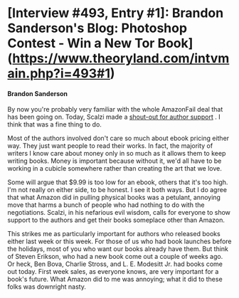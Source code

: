 # [Interview #493, Entry #1]: Brandon Sanderson's Blog: Photoshop Contest - Win a New Tor Book](https://www.theoryland.com/intvmain.php?i=493#1)

#### Brandon Sanderson

By now you're probably very familiar with the whole AmazonFail deal that has been going on. Today, Scalzi made a
[shout-out for author support](http://whatever.scalzi.com/2010/02/02/a-call-for-author-support/)
. I think that was a fine thing to do.

Most of the authors involved don't care so much about ebook pricing either way. They just want people to read their works. In fact, the majority of writers I know care about money only in so much as it allows them to keep writing books. Money is important because without it, we'd all have to be working in a cubicle somewhere rather than creating the art that we love.

Some will argue that $9.99 is too low for an ebook, others that it's too high. I'm not really on either side, to be honest. I see it both ways. But I do agree that what Amazon did in pulling physical books was a petulant, annoying move that harms a bunch of people who had nothing to do with the negotiations. Scalzi, in his nefarious evil wisdom, calls for everyone to show support to the authors and get their books someplace other than Amazon.

This strikes me as particularly important for authors who released books either last week or this week. For those of us who had book launches before the holidays, most of you who want our books already have them. But think of Steven Erikson, who had a new book come out a couple of weeks ago. Or heck, Ben Bova, Charlie Stross, and L. E. Modesitt Jr. had books come out today. First week sales, as everyone knows, are very important for a book's future. What Amazon did to me was annoying; what it did to these folks was downright nasty.

